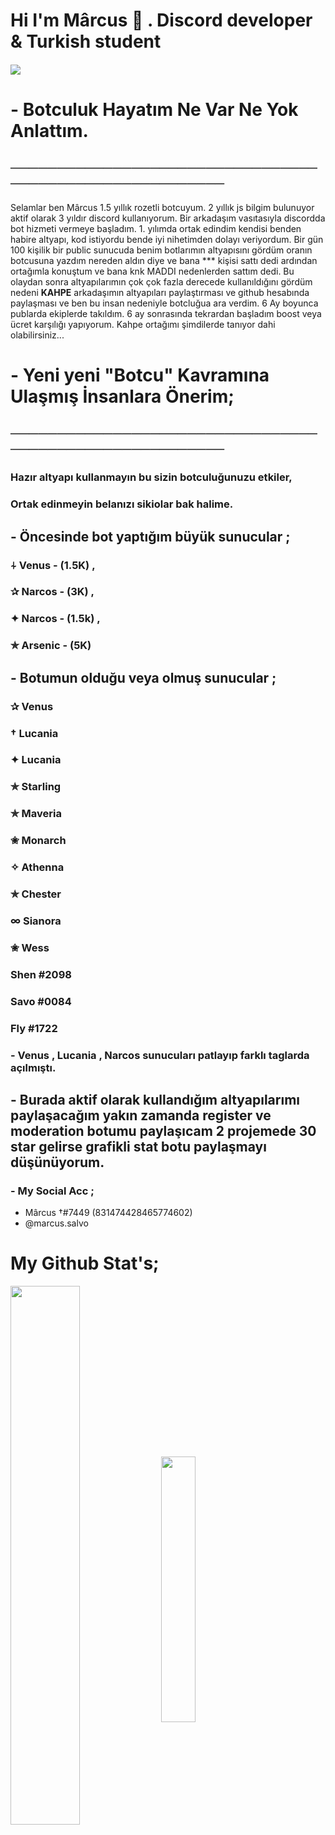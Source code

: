 

# Hi I'm Mârcus 👋 . Discord developer & Turkish student 

#### ![](https://komarev.com/ghpvc/?username=your-github-Marcuslooo&color=511616)

# - Botculuk Hayatım Ne Var Ne Yok Anlattım.
## ────────────────────────────────────────────────────────
Selamlar ben Mârcus 1.5 yıllık rozetli botcuyum. 2 yıllık js bilgim bulunuyor aktif olarak 3 yıldır discord kullanıyorum. Bir arkadaşım vasıtasıyla discordda bot hizmeti vermeye başladım. 1. yılımda ortak edindim kendisi benden habire altyapı, kod istiyordu bende iyi nihetimden dolayı veriyordum. Bir gün 100 kişilik bir public sunucuda benim botlarımın altyapısını gördüm oranın botcusuna yazdım nereden aldın diye ve bana *** kişisi sattı dedi ardından ortağımla konuştum ve bana knk MADDI nedenlerden sattım dedi. Bu olaydan sonra altyapılarımın çok çok fazla derecede kullanıldığını gördüm nedeni **KAHPE** arkadaşımın altyapıları paylaştırması ve github hesabında paylaşması ve ben bu insan nedeniyle botcluğua ara verdim. 6 Ay boyunca publarda ekiplerde takıldım. 6 ay sonrasında tekrardan başladım boost veya ücret karşılığı yapıyorum. Kahpe ortağımı şimdilerde tanıyor dahi olabilirsiniz...

# - Yeni yeni "Botcu" Kavramına Ulaşmış İnsanlara Önerim;
## ────────────────────────────────────────────────────────

### Hazır altyapı kullanmayın bu sizin botculuğunuzu etkiler,
### Ortak edinmeyin belanızı sikiolar bak halime.

## - Öncesinde bot yaptığım büyük sunucular ;

### ⍭ Venus - (1.5K) ,
### ✰ Narcos - (3K) ,
### ✦ Narcos  - (1.5k) ,
### ✯ Arsenic - (5K)

## - Botumun olduğu veya olmuş sunucular ;

### ✰ Venus
### † Lucania
### ✦ Lucania
### ✯ Starling
### ✯ Maveria
### ✬ Monarch
### ✧ Athenna
### ✯ Chester
### ∞ Sianora
### ✬ Wess
### Shen #2098
### Savo #0084
### Fly #1722
### - Venus , Lucania , Narcos sunucuları patlayıp farklı taglarda açılmıştı.


## - Burada aktif olarak kullandığım altyapılarımı paylaşacağım yakın zamanda register ve moderation botumu paylaşıcam 2 projemede 30 star gelirse grafikli stat botu paylaşmayı düşünüyorum.

### - My Social Acc ;

- Mârcus †#7449 (831474428465774602)
- @marcus.salvo

# My Github Stat's;
<img width="47%" align="middle" src="https://github-readme-stats.vercel.app/api?username=Marcuslooo&show_icons=true&hide_title=true&theme=merko">
<img width="33%" align="middle" src="https://github-readme-stats.vercel.app/api/top-langs/?username=Marcuslooo&show_icons=true&hide_title=true&theme=merko">

